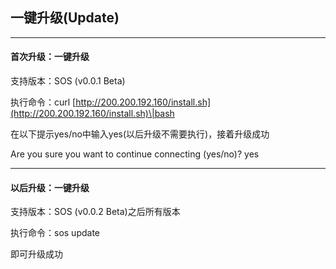 ## 一键升级\(Update\)

---

#### 首次升级：一键升级

支持版本：SOS \(v0.0.1 Beta\)

执行命令：curl [http://200.200.192.160/install.sh](http://200.200.192.160/install.sh)\|bash

在以下提示yes/no中输入yes\(以后升级不需要执行\)，接着升级成功

Are you sure you want to continue connecting \(yes/no\)? yes

---

#### 以后升级：一键升级

支持版本：SOS \(v0.0.2 Beta\)之后所有版本

执行命令：sos update

即可升级成功

